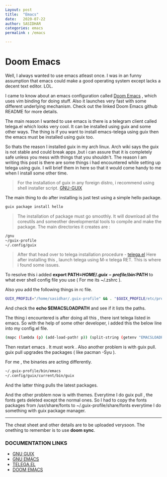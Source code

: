 ```yaml
---
Layout: post
title:  "Emacs"
date:   2020-07-22
author: SASIDHAR
categories: emacs
permalink : /emacs

---
```

# Doom Emacs

Well, I always wanted to use emacs atleast once. I was in an funny assumption that emacs could make a good operating system except lacks a decent text editor. LOL.

I came to know about an emacs configuration called [Doom Emacs](https://github.com/hlissner/doom-emacs) , which uses vim binding for doing stuff. Also it launches very fast with some different underlying mechanism. Check out the linked Doom Emacs github README for more details.

The main reason I wanted to use emacs is there is a telegram client called telega.el which looks very cool. It can be installed using guix and some other ways. The thing is if you want to install emacs-telega using  guix then the emacs must be installed using guix too. 

So thats the reason I installed guix in my arch linux. Arch wiki says the guix is not stable and could break apps ,but i can assure that it is completely safe unless you mess with things that you shouldn't. The reason I am writing this post is there are some things i had encountered while setting up telega using guix. I will brief them in here so that it would come handy to me when I install some other time.

>For the installation of guix in any foreign distro, i recommend using shell installer script.
[GNU-GUIX](https://guix.gnu.org/manual/en/html_node/Binary-Installation.html)

The main thing to do after installing is just test using a simple hello package.

```sh
guix package install hello
```
>The installation of package must go smoothly. It will download all the coreutils and someother developmental tools to compile and make the package. The main directories it creates are :

```sh
/gnu
~/guix-profile
~/.config/guix

```
>After that head over to telega installation procedure - [telega.el](https://github.com/zevlg/telega.el)
Here after installing this , launch telega using M-x telega RET. This is where i found some issues.

To resolve this i added **export PATH=$HOME/.guix-profile/bin:$PATH** to what ever shell config file you use ( For me its ~/.zshrc ).

Also you add the following things in rc file.

```sh
GUIX_PROFILE="/home/sasidhar/.guix-profile" && . "$GUIX_PROFILE/etc/profile" 
```

And check the **echo $EMACSLOADPATH** and see if it lists the paths. 

The thing i encountered is after doing all this , there isnt telega listed in emacs. So with the help of some other developer, i added this the below line into my config.el file.

```sh
(mapc (lambda (p) (add-load-path! p)) (split-string (getenv "EMACSLOADPATH") ":"))
```
Then restart emacs . It must work . Also another problem is with guix pull. guix pull upgrades the packages ( like pacman -Syu ).

For me , the binaries are acting differently.

```sh
~/.guix-profile/bin/emacs
~/.config/guix/current/bin/guix 
```
And the latter thing pulls the latest packages. 

And the other problem now is with themes. Everytime I do guix pull , the fonts gets deleted except the normal ones. So I had to copy the fonts packages from /usr/share/fonts to ~/.guix-profile/share/fonts everytime I do something with guix package manager.

---
The cheat sheet and other details are to be uploaded verysoon. The onething to remember is to use **doom sync**. 


### DOCUMENTATION LINKS
- [GNU GUIX](http://gnu.org)
- [GNU EMACS](http://gnu.org/software/emacs)
- [TELEGA.EL](https://github.com/zevlg/telega.el)
- [DOOM EMACS](https://github.com/hlissner/doom-emacs) 






